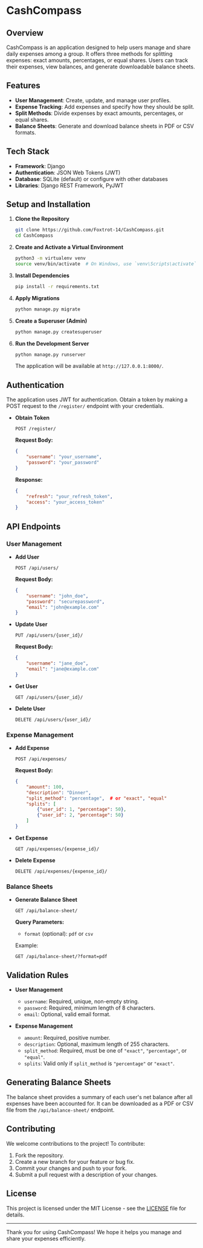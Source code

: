 # CashCompass

## Overview

CashCompass is an application designed to help users manage and share daily expenses among a group. It offers three methods for splitting expenses: exact amounts, percentages, or equal shares. Users can track their expenses, view balances, and generate downloadable balance sheets.

## Features

- **User Management**: Create, update, and manage user profiles.
- **Expense Tracking**: Add expenses and specify how they should be split.
- **Split Methods**: Divide expenses by exact amounts, percentages, or equal shares.
- **Balance Sheets**: Generate and download balance sheets in PDF or CSV formats.

## Tech Stack

- **Framework**: Django
- **Authentication**: JSON Web Tokens (JWT)
- **Database**: SQLite (default) or configure with other databases
- **Libraries**: Django REST Framework, PyJWT

## Setup and Installation

1. **Clone the Repository**

    ```bash
    git clone https://github.com/Foxtrot-14/CashCompass.git
    cd CashCompass
    ```

2. **Create and Activate a Virtual Environment**

    ```bash
    python3 -m virtualenv venv
    source venv/bin/activate  # On Windows, use `venv\Scripts\activate`
    ```

3. **Install Dependencies**

    ```bash
    pip install -r requirements.txt
    ```

4. **Apply Migrations**

    ```bash
    python manage.py migrate
    ```

5. **Create a Superuser (Admin)**

    ```bash
    python manage.py createsuperuser
    ```

6. **Run the Development Server**

    ```bash
    python manage.py runserver
    ```

    The application will be available at `http://127.0.0.1:8000/`.

## Authentication

The application uses JWT for authentication. Obtain a token by making a POST request to the `/register/` endpoint with your credentials.

- **Obtain Token**

    ```http
    POST /register/
    ```

    **Request Body:**

    ```json
    {
        "username": "your_username",
        "password": "your_password"
    }
    ```

    **Response:**

    ```json
    {
        "refresh": "your_refresh_token",
        "access": "your_access_token"
    }
    ```

## API Endpoints

### User Management

- **Add User**

    ```http
    POST /api/users/
    ```

    **Request Body:**

    ```json
    {
        "username": "john_doe",
        "password": "securepassword",
        "email": "john@example.com"
    }
    ```

- **Update User**

    ```http
    PUT /api/users/{user_id}/
    ```

    **Request Body:**

    ```json
    {
        "username": "jane_doe",
        "email": "jane@example.com"
    }
    ```

- **Get User**

    ```http
    GET /api/users/{user_id}/
    ```

- **Delete User**

    ```http
    DELETE /api/users/{user_id}/
    ```

### Expense Management

- **Add Expense**

    ```http
    POST /api/expenses/
    ```

    **Request Body:**

    ```json
    {
        "amount": 100,
        "description": "Dinner",
        "split_method": "percentage",  # or "exact", "equal"
        "splits": [
            {"user_id": 1, "percentage": 50},
            {"user_id": 2, "percentage": 50}
        ]
    }
    ```

- **Get Expense**

    ```http
    GET /api/expenses/{expense_id}/
    ```

- **Delete Expense**

    ```http
    DELETE /api/expenses/{expense_id}/
    ```

### Balance Sheets

- **Generate Balance Sheet**

    ```http
    GET /api/balance-sheet/
    ```

    **Query Parameters:**

    - `format` (optional): `pdf` or `csv`

    Example:

    ```http
    GET /api/balance-sheet/?format=pdf
    ```

## Validation Rules

- **User Management**
    - `username`: Required, unique, non-empty string.
    - `password`: Required, minimum length of 8 characters.
    - `email`: Optional, valid email format.

- **Expense Management**
    - `amount`: Required, positive number.
    - `description`: Optional, maximum length of 255 characters.
    - `split_method`: Required, must be one of `"exact"`, `"percentage"`, or `"equal"`.
    - `splits`: Valid only if `split_method` is `"percentage"` or `"exact"`.

## Generating Balance Sheets

The balance sheet provides a summary of each user's net balance after all expenses have been accounted for. It can be downloaded as a PDF or CSV file from the `/api/balance-sheet/` endpoint.

## Contributing

We welcome contributions to the project! To contribute:

1. Fork the repository.
2. Create a new branch for your feature or bug fix.
3. Commit your changes and push to your fork.
4. Submit a pull request with a description of your changes.

## License

This project is licensed under the MIT License - see the [LICENSE](LICENSE) file for details.

---

Thank you for using CashCompass! We hope it helps you manage and share your expenses efficiently.
